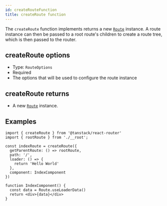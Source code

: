 ```yaml
---
id: createRouteFunction
title: createRoute function
---
```


The `createRoute` function implements returns a new [`Route`](./api/router/RouteClass) instance. A route instance can then be passed to a root route's children to create a route tree, which is then passed to the router.

## createRoute options

- Type: `RouteOptions`
- Required
- The options that will be used to configure the route instance

## createRoute returns

- A new [`Route`](./api/router/RouteClass) instance.

## Examples

```tsx
import { createRoute } from '@tanstack/react-router'
import { rootRoute } from './__root';

const indexRoute = createRoute({
  getParentRoute: () => rootRoute,
  path: '/',
  loader: () => {
    return 'Hello World'
  },
  component: IndexComponent
})

function IndexComponent() {
  const data = Route.useLoaderData()
  return <div>{data}</div>
}
```